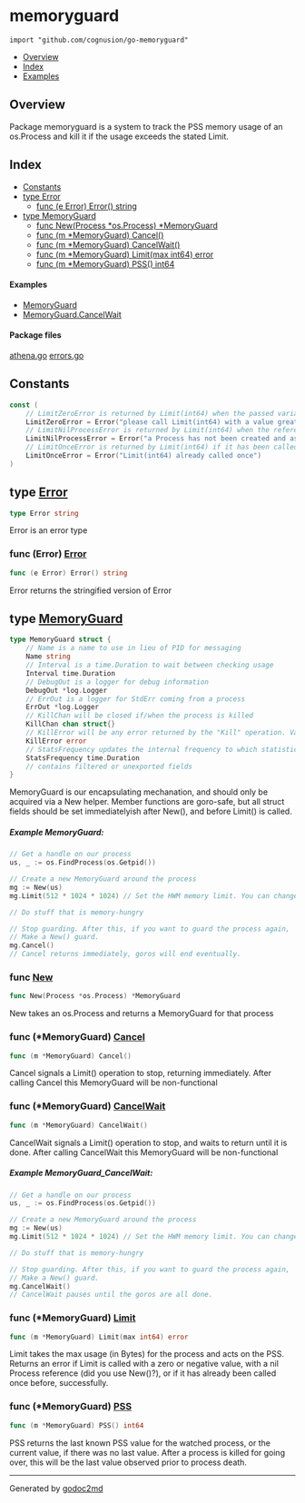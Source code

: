 

# memoryguard
`import "github.com/cognusion/go-memoryguard"`

* [Overview](#pkg-overview)
* [Index](#pkg-index)
* [Examples](#pkg-examples)

## <a name="pkg-overview">Overview</a>
Package memoryguard is a system to track the PSS memory usage of an os.Process
and kill it if the usage exceeds the stated Limit.




## <a name="pkg-index">Index</a>
* [Constants](#pkg-constants)
* [type Error](#Error)
  * [func (e Error) Error() string](#Error.Error)
* [type MemoryGuard](#MemoryGuard)
  * [func New(Process *os.Process) *MemoryGuard](#New)
  * [func (m *MemoryGuard) Cancel()](#MemoryGuard.Cancel)
  * [func (m *MemoryGuard) CancelWait()](#MemoryGuard.CancelWait)
  * [func (m *MemoryGuard) Limit(max int64) error](#MemoryGuard.Limit)
  * [func (m *MemoryGuard) PSS() int64](#MemoryGuard.PSS)

#### <a name="pkg-examples">Examples</a>
* [MemoryGuard](#example-memoryguard)
* [MemoryGuard.CancelWait](#example-memoryguard_cancelwait)

#### <a name="pkg-files">Package files</a>
[athena.go](https://github.com/cognusion/go-memoryguard/tree/master/athena.go) [errors.go](https://github.com/cognusion/go-memoryguard/tree/master/errors.go)


## <a name="pkg-constants">Constants</a>
``` go
const (
    // LimitZeroError is returned by Limit(int64) when the passed variable is <= 0.
    LimitZeroError = Error("please call Limit(int64) with a value greater than zero")
    // LimitNilProcessError is returned by Limit(int64) when the referenced *os.Process is nil.
    LimitNilProcessError = Error("a Process has not been created and assigned, or is nil")
    // LimitOnceError is returned by Limit(int64) if it has been called without error previously.
    LimitOnceError = Error("Limit(int64) already called once")
)
```




## <a name="Error">type</a> [Error](https://github.com/cognusion/go-memoryguard/tree/master/errors.go?s=558:575#L13)
``` go
type Error string
```
Error is an error type










### <a name="Error.Error">func</a> (Error) [Error](https://github.com/cognusion/go-memoryguard/tree/master/errors.go?s=627:656#L16)
``` go
func (e Error) Error() string
```
Error returns the stringified version of Error




## <a name="MemoryGuard">type</a> [MemoryGuard](https://github.com/cognusion/go-memoryguard/tree/master/athena.go?s=508:1467#L22)
``` go
type MemoryGuard struct {
    // Name is a name to use in lieu of PID for messaging
    Name string
    // Interval is a time.Duration to wait between checking usage
    Interval time.Duration
    // DebugOut is a logger for debug information
    DebugOut *log.Logger
    // ErrOut is a logger for StdErr coming from a process
    ErrOut *log.Logger
    // KillChan will be closed if/when the process is killed
    KillChan chan struct{}
    // KillError will be any error returned by the "Kill" operation. Varies widely by OS. Usually nil.
    KillError error
    // StatsFrequency updates the internal frequency to which statistics are emitted to the debug logger. Default is 1 minute.
    StatsFrequency time.Duration
    // contains filtered or unexported fields
}

```
MemoryGuard is our encapsulating mechanation, and should only be acquired via a New helper.
Member functions are goro-safe, but all struct fields should be set immediatelyish after New(),
and before Limit() is called.



##### Example MemoryGuard:
``` go
// Get a handle on our process
us, _ := os.FindProcess(os.Getpid())

// Create a new MemoryGuard around the process
mg := New(us)
mg.Limit(512 * 1024 * 1024) // Set the HWM memory limit. You can change this at any time

// Do stuff that is memory-hungry

// Stop guarding. After this, if you want to guard the process again,
// Make a New() guard.
mg.Cancel()
// Cancel returns immediately, goros will end eventually.
```





### <a name="New">func</a> [New](https://github.com/cognusion/go-memoryguard/tree/master/athena.go?s=1539:1581#L48)
``` go
func New(Process *os.Process) *MemoryGuard
```
New takes an os.Process and returns a MemoryGuard for that process





### <a name="MemoryGuard.Cancel">func</a> (\*MemoryGuard) [Cancel](https://github.com/cognusion/go-memoryguard/tree/master/athena.go?s=2457:2487#L80)
``` go
func (m *MemoryGuard) Cancel()
```
Cancel signals a Limit() operation to stop, returning immediately.
After calling Cancel this MemoryGuard will be non-functional




### <a name="MemoryGuard.CancelWait">func</a> (\*MemoryGuard) [CancelWait](https://github.com/cognusion/go-memoryguard/tree/master/athena.go?s=2739:2773#L91)
``` go
func (m *MemoryGuard) CancelWait()
```
CancelWait signals a Limit() operation to stop, and waits to return until it is done.
After calling CancelWait this MemoryGuard will be non-functional


##### Example MemoryGuard_CancelWait:
``` go
// Get a handle on our process
us, _ := os.FindProcess(os.Getpid())

// Create a new MemoryGuard around the process
mg := New(us)
mg.Limit(512 * 1024 * 1024) // Set the HWM memory limit. You can change this at any time

// Do stuff that is memory-hungry

// Stop guarding. After this, if you want to guard the process again,
// Make a New() guard.
mg.CancelWait()
// CancelWait pauses until the goros are all done.
```



### <a name="MemoryGuard.Limit">func</a> (\*MemoryGuard) [Limit](https://github.com/cognusion/go-memoryguard/tree/master/athena.go?s=3261:3305#L113)
``` go
func (m *MemoryGuard) Limit(max int64) error
```
Limit takes the max usage (in Bytes) for the process and acts on the PSS.
Returns an error if Limit is called with a zero or negative value,
with a nil Process reference (did you use New()?),
or if it has already been called once before, successfully.




### <a name="MemoryGuard.PSS">func</a> (\*MemoryGuard) [PSS](https://github.com/cognusion/go-memoryguard/tree/master/athena.go?s=2157:2190#L67)
``` go
func (m *MemoryGuard) PSS() int64
```
PSS returns the last known PSS value for the watched process,
or the current value, if there was no last value. After a process is
killed for going over, this will be the last value observed prior to
process death.








- - -
Generated by [godoc2md](http://github.com/cognusion/godoc2md)
